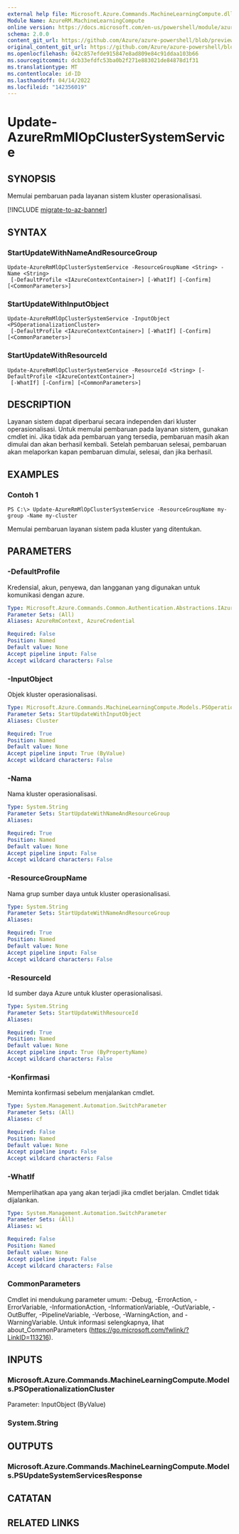 ```yaml
---
external help file: Microsoft.Azure.Commands.MachineLearningCompute.dll-Help.xml
Module Name: AzureRM.MachineLearningCompute
online version: https://docs.microsoft.com/en-us/powershell/module/azurerm.machinelearningcompute/update-azurermmlopclustersystemservice
schema: 2.0.0
content_git_url: https://github.com/Azure/azure-powershell/blob/preview/src/ResourceManager/MachineLearningCompute/Commands.MachineLearningCompute/help/Update-AzureRmMlOpClusterSystemService.md
original_content_git_url: https://github.com/Azure/azure-powershell/blob/preview/src/ResourceManager/MachineLearningCompute/Commands.MachineLearningCompute/help/Update-AzureRmMlOpClusterSystemService.md
ms.openlocfilehash: 042c857efde915847e8ad809e84c91ddaa103b66
ms.sourcegitcommit: dcb33efdfc53ba0b2f271e883021de84878d1f31
ms.translationtype: MT
ms.contentlocale: id-ID
ms.lasthandoff: 04/14/2022
ms.locfileid: "142356019"
---
```

# Update-AzureRmMlOpClusterSystemService

## SYNOPSIS
Memulai pembaruan pada layanan sistem kluster operasionalisasi.

[!INCLUDE [migrate-to-az-banner](../../includes/migrate-to-az-banner.md)]

## SYNTAX

### StartUpdateWithNameAndResourceGroup
```
Update-AzureRmMlOpClusterSystemService -ResourceGroupName <String> -Name <String>
 [-DefaultProfile <IAzureContextContainer>] [-WhatIf] [-Confirm] [<CommonParameters>]
```

### StartUpdateWithInputObject
```
Update-AzureRmMlOpClusterSystemService -InputObject <PSOperationalizationCluster>
 [-DefaultProfile <IAzureContextContainer>] [-WhatIf] [-Confirm] [<CommonParameters>]
```

### StartUpdateWithResourceId
```
Update-AzureRmMlOpClusterSystemService -ResourceId <String> [-DefaultProfile <IAzureContextContainer>]
 [-WhatIf] [-Confirm] [<CommonParameters>]
```

## DESCRIPTION
Layanan sistem dapat diperbarui secara independen dari kluster operasionalisasi. Untuk memulai pembaruan pada layanan sistem, gunakan cmdlet ini. Jika tidak ada pembaruan yang tersedia, pembaruan masih akan dimulai dan akan berhasil kembali. Setelah pembaruan selesai, pembaruan akan melaporkan kapan pembaruan dimulai, selesai, dan jika berhasil.

## EXAMPLES

### Contoh 1
```
PS C:\> Update-AzureRmMlOpClusterSystemService -ResourceGroupName my-group -Name my-cluster
```

Memulai pembaruan layanan sistem pada kluster yang ditentukan. 

## PARAMETERS

### -DefaultProfile
Kredensial, akun, penyewa, dan langganan yang digunakan untuk komunikasi dengan azure.

```yaml
Type: Microsoft.Azure.Commands.Common.Authentication.Abstractions.IAzureContextContainer
Parameter Sets: (All)
Aliases: AzureRmContext, AzureCredential

Required: False
Position: Named
Default value: None
Accept pipeline input: False
Accept wildcard characters: False
```

### -InputObject
Objek kluster operasionalisasi.

```yaml
Type: Microsoft.Azure.Commands.MachineLearningCompute.Models.PSOperationalizationCluster
Parameter Sets: StartUpdateWithInputObject
Aliases: Cluster

Required: True
Position: Named
Default value: None
Accept pipeline input: True (ByValue)
Accept wildcard characters: False
```

### -Nama
Nama kluster operasionalisasi.

```yaml
Type: System.String
Parameter Sets: StartUpdateWithNameAndResourceGroup
Aliases:

Required: True
Position: Named
Default value: None
Accept pipeline input: False
Accept wildcard characters: False
```

### -ResourceGroupName
Nama grup sumber daya untuk kluster operasionalisasi.

```yaml
Type: System.String
Parameter Sets: StartUpdateWithNameAndResourceGroup
Aliases:

Required: True
Position: Named
Default value: None
Accept pipeline input: False
Accept wildcard characters: False
```

### -ResourceId
Id sumber daya Azure untuk kluster operasionalisasi.

```yaml
Type: System.String
Parameter Sets: StartUpdateWithResourceId
Aliases:

Required: True
Position: Named
Default value: None
Accept pipeline input: True (ByPropertyName)
Accept wildcard characters: False
```

### -Konfirmasi
Meminta konfirmasi sebelum menjalankan cmdlet.

```yaml
Type: System.Management.Automation.SwitchParameter
Parameter Sets: (All)
Aliases: cf

Required: False
Position: Named
Default value: None
Accept pipeline input: False
Accept wildcard characters: False
```

### -WhatIf
Memperlihatkan apa yang akan terjadi jika cmdlet berjalan.
Cmdlet tidak dijalankan.

```yaml
Type: System.Management.Automation.SwitchParameter
Parameter Sets: (All)
Aliases: wi

Required: False
Position: Named
Default value: None
Accept pipeline input: False
Accept wildcard characters: False
```

### CommonParameters
Cmdlet ini mendukung parameter umum: -Debug, -ErrorAction, -ErrorVariable, -InformationAction, -InformationVariable, -OutVariable, -OutBuffer, -PipelineVariable, -Verbose, -WarningAction, and -WarningVariable. Untuk informasi selengkapnya, lihat about_CommonParameters (https://go.microsoft.com/fwlink/?LinkID=113216).

## INPUTS

### Microsoft.Azure.Commands.MachineLearningCompute.Models.PSOperationalizationCluster
Parameter: InputObject (ByValue)

### System.String

## OUTPUTS

### Microsoft.Azure.Commands.MachineLearningCompute.Models.PSUpdateSystemServicesResponse

## CATATAN

## RELATED LINKS
